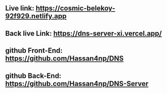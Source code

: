 

## Live link: https://cosmic-belekoy-92f929.netlify.app
## Back live Link: https://dns-server-xi.vercel.app/ 
## github Front-End: https://github.com/Hassan4np/DNS
## github Back-End: https://github.com/Hassan4np/DNS-Server